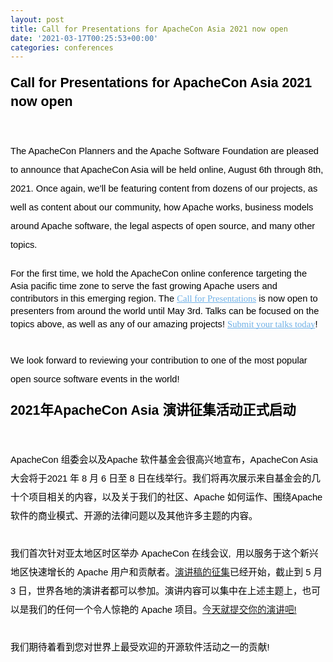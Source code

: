 ```yaml
---
layout: post
title: Call for Presentations for ApacheCon Asia 2021 now open
date: '2021-03-17T00:25:53+00:00'
categories: conferences
---
```

<h1 dir="ltr" style="line-height:1.38;margin-top:15pt;margin-bottom:15pt;"><span style="font-size:16pt;font-family:Arial;color:#000000;background-color:transparent;font-weight:700;font-style:normal;font-variant:normal;text-decoration:none;vertical-align:baseline;white-space:pre;white-space:pre-wrap;">Call for Presentations for ApacheCon Asia 2021 now open</span></h1><p dir="ltr" style="line-height:2.04;margin-top:0pt;margin-bottom:0pt;"><span style="font-size:11pt;font-family:'Microsoft Yahei';color:#494949;background-color:transparent;font-weight:400;font-style:normal;font-variant:normal;text-decoration:none;vertical-align:baseline;white-space:pre;white-space:pre-wrap;">&nbsp;</span></p><p dir="ltr" style="line-height:2.04;margin-top:0pt;margin-bottom:0pt;"><span style="font-size:11pt;font-family:Arial;color:#000000;background-color:transparent;font-weight:400;font-style:normal;font-variant:normal;text-decoration:none;vertical-align:baseline;white-space:pre;white-space:pre-wrap;">The ApacheCon Planners and the Apache Software Foundation are pleased to announce that ApacheCon Asia will be held online, August 6th through 8th, 2021. Once again, we’ll be featuring content from dozens of our projects, as well as content about our community, how Apache works, business models around Apache software, the legal aspects of open source, and many other topics.</span></p><p dir="ltr" style="line-height:1.3800027272727273;margin-top:0pt;margin-bottom:0pt;"><span style="font-size:11pt;font-family:'Microsoft Yahei';color:#494949;background-color:transparent;font-weight:400;font-style:normal;font-variant:normal;text-decoration:none;vertical-align:baseline;white-space:pre;white-space:pre-wrap;">&nbsp;</span></p><p dir="ltr" style="line-height:1.3800027272727273;margin-top:0pt;margin-bottom:0pt;"><span style="font-size:11pt;font-family:Arial;color:#000000;background-color:transparent;font-weight:400;font-style:normal;font-variant:normal;text-decoration:none;vertical-align:baseline;white-space:pre;white-space:pre-wrap;">For the first time, we hold the ApacheCon online conference targeting the Asia pacific time zone to serve the fast growing Apache users and contributors in this emerging region. The </span><a href="https://apachecon.com/acasia2021/cfp.html" style="text-decoration:none;"><span style="font-size:11pt;font-family:'Microsoft Yahei';color:#70b1e7;background-color:transparent;font-weight:400;font-style:normal;font-variant:normal;text-decoration:underline;-webkit-text-decoration-skip:none;text-decoration-skip-ink:none;vertical-align:baseline;white-space:pre;white-space:pre-wrap;">Call for Presentations</span></a><span style="font-size:11pt;font-family:Arial;color:#000000;background-color:transparent;font-weight:400;font-style:normal;font-variant:normal;text-decoration:none;vertical-align:baseline;white-space:pre;white-space:pre-wrap;"> is now open to presenters from around the world until May 3rd. Talks can be focused on the topics above, as well as any of our amazing projects! </span><a href="https://apachecon.com/acasia2021/cfp.html" style="text-decoration:none;"><span style="font-size:11pt;font-family:'Microsoft Yahei';color:#70b1e7;background-color:transparent;font-weight:400;font-style:normal;font-variant:normal;text-decoration:underline;-webkit-text-decoration-skip:none;text-decoration-skip-ink:none;vertical-align:baseline;white-space:pre;white-space:pre-wrap;">Submit your talks today</span></a><span style="font-size:11pt;font-family:Arial;color:#000000;background-color:transparent;font-weight:400;font-style:normal;font-variant:normal;text-decoration:none;vertical-align:baseline;white-space:pre;white-space:pre-wrap;">!&nbsp;</span></p><p dir="ltr" style="line-height:1.3800027272727273;margin-top:0pt;margin-bottom:0pt;"><span style="font-size:11pt;font-family:'Microsoft Yahei';color:#494949;background-color:transparent;font-weight:400;font-style:normal;font-variant:normal;text-decoration:none;vertical-align:baseline;white-space:pre;white-space:pre-wrap;">&nbsp;</span></p><p><span id="docs-internal-guid-5e11f6b2-7fff-6e9b-d8ad-059cf5de59a8"></span></p><p dir="ltr" style="line-height:2.04;margin-top:0pt;margin-bottom:0pt;"><span style="font-size:11pt;font-family:Arial;color:#000000;background-color:transparent;font-weight:400;font-style:normal;font-variant:normal;text-decoration:none;vertical-align:baseline;white-space:pre;white-space:pre-wrap;">We look forward to reviewing your contribution to one of the most popular open source software events in the world!</span></p><h1 dir="ltr" style="line-height:1.38;margin-top:15pt;margin-bottom:15pt;"><span style="font-size:16pt;font-family:Arial;color:#000000;background-color:transparent;font-weight:700;font-style:normal;font-variant:normal;text-decoration:none;vertical-align:baseline;white-space:pre;white-space:pre-wrap;">2021年ApacheCon Asia 演讲征集活动正式启动</span></h1><p dir="ltr" style="line-height:2.04;margin-top:0pt;margin-bottom:0pt;"><span style="font-size:11pt;font-family:'Microsoft Yahei';color:#494949;background-color:transparent;font-weight:400;font-style:normal;font-variant:normal;text-decoration:none;vertical-align:baseline;white-space:pre;white-space:pre-wrap;">&nbsp;</span></p><p dir="ltr" style="line-height:2.04;margin-top:0pt;margin-bottom:0pt;"><span style="font-size:11pt;font-family:Arial;color:#000000;background-color:transparent;font-weight:400;font-style:normal;font-variant:normal;text-decoration:none;vertical-align:baseline;white-space:pre;white-space:pre-wrap;">ApacheCon 组委会以及Apache 软件基金会很高兴地宣布，ApacheCon Asia 大会将于2021 年 8 月 6 日至 8 日在线举行。我们将再次展示来自基金会的几十个项目相关的内容，以及关于我们的社区、Apache 如何运作、围绕Apache 软件的商业模式、开源的法律问题以及其他许多主题的内容。</span></p><p dir="ltr" style="line-height:2.04;margin-top:0pt;margin-bottom:0pt;"><span style="font-size:11pt;font-family:Arial;color:#000000;background-color:transparent;font-weight:400;font-style:normal;font-variant:normal;text-decoration:none;vertical-align:baseline;white-space:pre;white-space:pre-wrap;"><b style="font-weight:normal;" id="docs-internal-guid-6e5a39f3-7fff-91f9-4e61-f1218e508678"><br></b></span></p><p dir="ltr" style="line-height:2.04;margin-top:0pt;margin-bottom:0pt;"><span style="font-size:11pt;font-family:Arial;color:#000000;background-color:transparent;font-weight:400;font-style:normal;font-variant:normal;text-decoration:none;vertical-align:baseline;white-space:pre;white-space:pre-wrap;">我们首次针对亚太地区时区举办 ApacheCon 在线会议,  用以服务于这个新兴地区快速增长的 Apache 用户和贡献者。<a href="https://apachecon.com/acasia2021/cfp.html" target="_blank">演讲稿的征集</a>已经开始，截止到</span><span style="font-size:11pt;font-family:Arial;color:#ff0000;background-color:transparent;font-weight:400;font-style:normal;font-variant:normal;text-decoration:none;vertical-align:baseline;white-space:pre;white-space:pre-wrap;"> </span><span style="font-size:11pt;font-family:Arial;color:#000000;background-color:transparent;font-weight:400;font-style:normal;font-variant:normal;text-decoration:none;vertical-align:baseline;white-space:pre;white-space:pre-wrap;">5 月 3 日，世界各地的演讲者都可以参加。演讲内容可以集中在上述主题上，也可以是我们的任何一个令人惊艳的 Apache 项目。<a href="https://apachecon.com/acasia2021/cfp.html" target="_blank">今天就提交你的演讲吧!</a></span></p><p dir="ltr" style="line-height:2.04;margin-top:0pt;margin-bottom:0pt;"><span style="font-size:11pt;font-family:'Microsoft Yahei';color:#494949;background-color:transparent;font-weight:400;font-style:normal;font-variant:normal;text-decoration:none;vertical-align:baseline;white-space:pre;white-space:pre-wrap;">&nbsp;</span></p><p dir="ltr" style="line-height:2.04;margin-top:0pt;margin-bottom:0pt;"><span style="font-size:11pt;font-family:Arial;color:#000000;background-color:transparent;font-weight:400;font-style:normal;font-variant:normal;text-decoration:none;vertical-align:baseline;white-space:pre;white-space:pre-wrap;"></span></p><p dir="ltr" style="line-height:2.04;margin-top:0pt;margin-bottom:0pt;"><span style="font-size:11pt;font-family:Arial;color:#000000;background-color:transparent;font-weight:400;font-style:normal;font-variant:normal;text-decoration:none;vertical-align:baseline;white-space:pre;white-space:pre-wrap;">我们期待着看到您对世界上最受欢迎的开源软件活动之一的贡献!</span></p><div><span style="font-size:11pt;font-family:Arial;color:#000000;background-color:transparent;font-weight:400;font-style:normal;font-variant:normal;text-decoration:none;vertical-align:baseline;white-space:pre;white-space:pre-wrap;"><br></span></div><p dir="ltr" style="line-height:2.04;margin-top:0pt;margin-bottom:0pt;"><span style="font-size:11pt;font-family:Arial;color:#000000;background-color:transparent;font-weight:400;font-style:normal;font-variant:normal;text-decoration:none;vertical-align:baseline;white-space:pre;white-space:pre-wrap;"><br></span></p>
